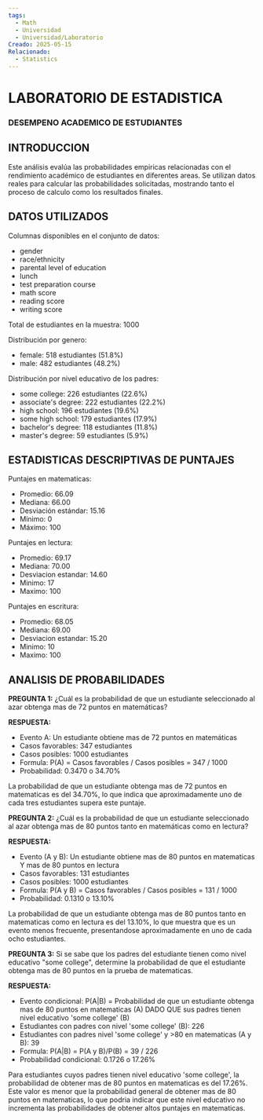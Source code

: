 ```yaml
---
tags:
  - Math
  - Universidad
  - Universidad/Laboratorio
Creado: 2025-05-15
Relacionado:
  - Statistics
---
```


# LABORATORIO DE ESTADISTICA
### DESEMPENO ACADEMICO DE ESTUDIANTES

## INTRODUCCION

Este análisis evalúa las probabilidades empiricas relacionadas con el rendimiento
académico de estudiantes en diferentes areas. Se utilizan datos reales para calcular
las probabilidades solicitadas, mostrando tanto el proceso de calculo como los
resultados finales.

## DATOS UTILIZADOS

Columnas disponibles en el conjunto de datos:
- gender
- race/ethnicity
- parental level of education
- lunch
- test preparation course
- math score
- reading score
- writing score

Total de estudiantes en la muestra: 1000

Distribución por genero:
- female: 518 estudiantes (51.8%)
- male: 482 estudiantes (48.2%)

Distribución por nivel educativo de los padres:
- some college: 226 estudiantes (22.6%)
- associate's degree: 222 estudiantes (22.2%)
- high school: 196 estudiantes (19.6%)
- some high school: 179 estudiantes (17.9%)
- bachelor's degree: 118 estudiantes (11.8%)
- master's degree: 59 estudiantes (5.9%)

## ESTADISTICAS DESCRIPTIVAS DE PUNTAJES

Puntajes en matematicas:
- Promedio: 66.09
- Mediana: 66.00
- Desviación estándar: 15.16
- Mínimo: 0
- Máximo: 100

Puntajes en lectura:
- Promedio: 69.17
- Mediana: 70.00
- Desviacion estandar: 14.60
- Minimo: 17
- Maximo: 100

Puntajes en escritura:
- Promedio: 68.05
- Mediana: 69.00
- Desviacion estandar: 15.20
- Minimo: 10
- Maximo: 100

## ANALISIS DE PROBABILIDADES

**PREGUNTA 1:** ¿Cuál es la probabilidad de que un estudiante seleccionado al azar
obtenga mas de 72 puntos en matemáticas?

**RESPUESTA:**
- Evento A: Un estudiante obtiene mas de 72 puntos en matemáticas
- Casos favorables: 347 estudiantes
- Casos posibles: 1000 estudiantes
- Formula: P(A) = Casos favorables / Casos posibles = 347 / 1000
- Probabilidad: 0.3470 o 34.70%

 La probabilidad de que un estudiante obtenga mas de 72 puntos en matematicas es del 34.70%, lo que indica que aproximadamente uno de cada tres estudiantes supera este puntaje.

**PREGUNTA 2:** ¿Cuál es la probabilidad de que un estudiante seleccionado al azar
obtenga mas de 80 puntos tanto en matemáticas como en lectura?

**RESPUESTA:**
- Evento (A y B): Un estudiante obtiene mas de 80 puntos en matematicas Y mas de 80 puntos en lectura
- Casos favorables: 131 estudiantes
- Casos posibles: 1000 estudiantes
- Formula: P(A y B) = Casos favorables / Casos posibles = 131 / 1000
- Probabilidad: 0.1310 o 13.10%

La probabilidad de que un estudiante obtenga mas de 80 puntos tanto en matematicas como en lectura es del 13.10%, lo que muestra que es un evento menos frecuente, presentandose aproximadamente en uno de cada ocho estudiantes.
   
**PREGUNTA 3:** Si se sabe que los padres del estudiante tienen como nivel educativo
"some college", determine la probabilidad de que el estudiante obtenga mas de 80
puntos en la prueba de matematicas.

**RESPUESTA:**
- Evento condicional: P(A|B) = Probabilidad de que un estudiante obtenga mas de 80 puntos
  en matematicas (A) DADO QUE sus padres tienen nivel educativo 'some college' (B)
- Estudiantes con padres con nivel 'some college' (B): 226
- Estudiantes con padres nivel 'some college' y >80 en matematicas (A y B): 39
- Formula: P(A|B) = P(A y B)/P(B) = 39 / 226
- Probabilidad condicional: 0.1726 o 17.26%

Para estudiantes cuyos padres tienen nivel educativo 'some college', la probabilidad de obtener mas de 80 puntos en matematicas es del 17.26%. Este valor es menor que la probabilidad general de obtener mas de 80 puntos en matematicas, lo que podria indicar que este nivel educativo no incrementa las probabilidades de obtener altos puntajes en matematicas.
